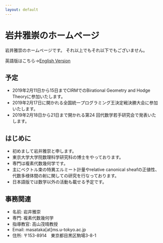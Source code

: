 ```yaml
---
layout: default
---
```




# **岩井雅崇のホームページ**
岩井雅崇のホームページです。
それ以上でもそれ以下でもございません。

英語版はこちら→[English Version](https://masataka123.github.io/blog3_e/)

## **予定**
- 2019年2月11日から15日までCIRMでのBirational Geometry and Hodge Theoryに参加いたします。
- 2019年2月17日に開かれる全国統一プログラミング王決定戦決勝大会に参加いたします。
- 2019年2月18日から21日まで開かれる第24 回代数学若手研究会で発表いたします。

## **はじめに**
- 初めまして岩井雅崇と申します。
- 東京大学大学院数理科学研究科の博士をやっております。
- 専門は複素代数幾何学です。
- 主にベクトル束の特異エルミート計量やrelative canonical sheafの正値性、代数多様体間の射に関しての研究を行なっております。
- 日本語版では数学以外の活動も載せる予定です。

## **事務関連**
- 名前: 岩井雅崇
- 専門: 複素代数幾何学
- 指導教官: 高山茂晴教授
- Email: masataka[at]ms.u-tokyo.ac.jp
- 住所: 〒153-8914　東京都目黒区駒場3-8-1


